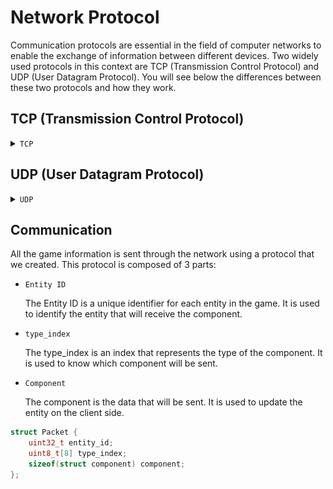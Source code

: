 # Network Protocol

Communication protocols are essential in the field of computer networks to enable the exchange of information between different devices. Two widely used protocols in this context are TCP (Transmission Control Protocol) and UDP (User Datagram Protocol). You will see below the differences between these two protocols and how they work.


## TCP (Transmission Control Protocol)

<details>
  <summary><code>TCP</code></summary>
  <p>TCP is a connection-oriented and reliable protocol. It is often used in situations where data loss is not acceptable, such as file transfer or web browsing.</p>
  <p>In the R-Type project, we use TCP to keep a connection between the client and the server. With that, if the client is disconnected, the server will be notified and will be able to remove the client from the game.
</p>
<img src="docs/TCP.png" alt="TCP Handshake">
</details>

## UDP (User Datagram Protocol)

<details>
  <summary><code>UDP</code></summary>
  <p>UDP is a connectionless and unreliable protocol. It is often used in situations where data loss is acceptable, such as video streaming or online gaming. (like our project)</p>
  <p>UDP is a connectionless and unreliable protocol. It is often used in situations where data loss is acceptable, such as video streaming or online gaming.</p>
  <img src="docs/UDP.png" alt="UDP Handshake">
</details>

## Communication


All the game information is sent through the network using a protocol that we created. This protocol is composed of 3 parts:

- <summary><code>Entity ID</code></summary>
  <p>The Entity ID is a unique identifier for each entity in the game. It is used to identify the entity that will receive the component.</p>

- <summary><code>type_index</code></summary>
  <p>The type_index is an index that represents the type of the component. It is used to know which component will be sent.</p>
- <summary><code>Component</code></summary>
  <p>The component is the data that will be sent. It is used to update the entity on the client side.</p>

```cpp
struct Packet {
    uint32_t entity_id;
    uint8_t[8] type_index;
    sizeof(struct component) component;
};
```